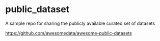 # public_dataset
A sample repo for sharing the publicly available curated set of datasets

https://github.com/awesomedata/awesome-public-datasets
